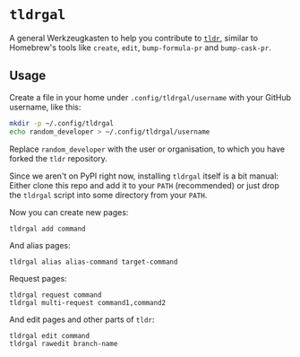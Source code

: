# `tldrgal`

A general Werkzeugkasten to help you contribute to
[`tldr`](https://github.com/tldr-pages/tldr), similar to Homebrew's tools like
`create`, `edit`, `bump-formula-pr` and `bump-cask-pr`.

## Usage

Create a file in your home under `.config/tldrgal/username` with your GitHub
username, like this:

```sh
mkdir -p ~/.config/tldrgal
echo random_developer > ~/.config/tldrgal/username
```

Replace `random_developer` with the user or organisation, to which you have
forked the `tldr` repository.

Since we aren't on PyPI right now, installing `tldrgal` itself is a bit manual:
Either clone this repo and add it to your `PATH` (recommended) or just drop the
`tldrgal` script into some directory from your `PATH`.

Now you can create new pages:

```
tldrgal add command
```

And alias pages:

```
tldrgal alias alias-command target-command
```

Request pages:

```
tldrgal request command
tldrgal multi-request command1,command2
```

And edit pages and other parts of `tldr`:

```
tldrgal edit command
tldrgal rawedit branch-name
```
